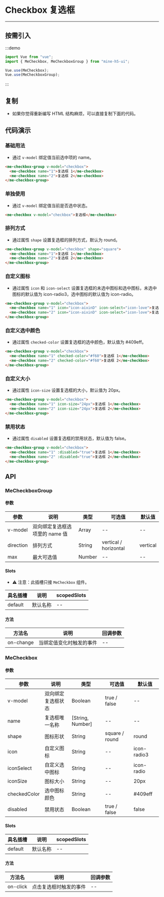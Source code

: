 # Checkbox 复选框

---

## 按需引入

:::demo

```JavaScript
import Vue from "vue";
import { MeCheckbox, MeCheckboxGroup } from "mine-h5-ui";

Vue.use(MeCheckbox);
Vue.use(MeCheckboxGroup);
```

:::

## 复制

- 如果你觉得重新编写 HTML 结构麻烦，可以直接复制下面的代码。

## 代码演示

### 基础用法

- 通过 `v-model` 绑定值当前选中项的 name。

```HTML
<me-checkbox-group v-model="checkbox">
  <me-checkbox name="1">复选框 1</me-checkbox>
  <me-checkbox name="2">复选框 2</me-checkbox>
</me-checkbox-group>
```

### 单独使用

- 通过 `v-model` 绑定值当前是否选中状态。

```HTML
<me-checkbox v-model="checkbox">复选框</me-checkbox>
```

### 排列方式

- 通过属性 `shape` 设置复选框的排列方式，默认为 round。

```HTML
<me-checkbox-group v-model="checkbox" shape="square">
  <me-checkbox name="1">复选框 1</me-checkbox>
  <me-checkbox name="2">复选框 2</me-checkbox>
</me-checkbox-group>
```

### 自定义图标

- 通过属性 `icon` 和 `icon-select` 设置复选框的未选中图标和选中图标，未选中图标的默认值为 icon-radio3，选中图标的默认值为 icon-radio。

```HTML
<me-checkbox-group v-model="checkbox">
  <me-checkbox name="1" icon="icon-aixinD" icon-select="icon-love">复选框 1</me-checkbox>
  <me-checkbox name="2" icon="icon-aixinD" icon-select="icon-love">复选框 2</me-checkbox>
</me-checkbox-group>
```

### 自定义选中颜色

- 通过属性 `checked-color` 设置复选框的选中颜色，默认值为 #409eff。

```HTML
<me-checkbox-group v-model="checkbox">
  <me-checkbox name="1" checked-color="#f60">复选框 1</me-checkbox>
  <me-checkbox name="2" checked-color="#f60">复选框 2</me-checkbox>
</me-checkbox-group>
```

### 自定义大小

- 通过属性 `icon-size` 设置复选框的大小，默认值为 20px。

```HTML
<me-checkbox-group v-model="checkbox">
  <me-checkbox name="1" icon-size="24px">复选框 1</me-checkbox>
  <me-checkbox name="2" icon-size="24px">复选框 2</me-checkbox>
</me-checkbox-group>
```

### 禁用状态

- 通过属性 `disabled` 设置复选框的禁用状态，默认值为 false。

```HTML
<me-checkbox-group v-model="checkbox">
  <me-checkbox name="1" :disabled="true">复选框 1</me-checkbox>
  <me-checkbox name="2" :disabled="true">复选框 2</me-checkbox>
</me-checkbox-group>
```

## API

### MeCheckboxGroup

#### 参数

| 参数      | 说明                           | 类型   | 可选值                | 默认值   |
| --------- | ------------------------------ | ------ | --------------------- | -------- |
| v-model   | 双向绑定复选框选项里的 name 值 | Array  | --                    | --       |
| direction | 排列方式                       | String | vertical / horizontal | vertical |
| max       | 最大可选值                     | Number | --                    | --       |

#### Slots

- ⚠ 注意：此插槽只接 `MeCheckbox` 组件。

| 具名插槽 | 说明     | scopedSlots |
| -------- | -------- | ----------- |
| default  | 默认名称 | --          |

#### 方法

| 方法名    | 说明                     | 回调参数 |
| --------- | ------------------------ | -------- |
| on-change | 当绑定值变化时触发的事件 | --       |

### MeCheckbox

#### 参数

| 参数         | 说明               | 类型             | 可选值         | 默认值      |
| ------------ | ------------------ | ---------------- | -------------- | ----------- |
| v-model      | 双向绑定复选框状态 | Boolean          | true / false   | --          |
| name         | 复选框唯一名称     | [String, Number] | --             | --          |
| shape        | 图标形状           | String           | square / round | round       |
| icon         | 自定义图标         | String           | --             | icon-radio3 |
| iconSelect   | 自定义选中图标     | String           | --             | icon-radio  |
| iconSize     | 图标大小           | String           | --             | 20px        |
| checkedColor | 选中图标颜色       | String           | --             | #409eff     |
| disabled     | 禁用状态           | Boolean          | true / false   | false       |

#### Slots

| 具名插槽 | 说明     | scopedSlots |
| -------- | -------- | ----------- |
| default  | 默认名称 | --          |

#### 方法

| 方法名   | 说明                   | 回调参数 |
| -------- | ---------------------- | -------- |
| on-click | 点击复选框时触发的事件 | --       |

